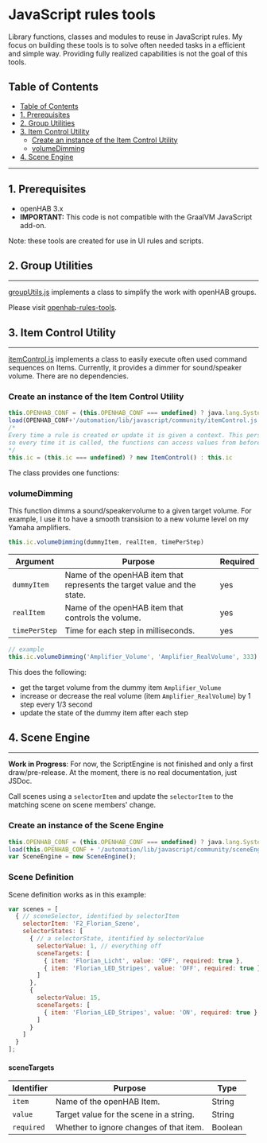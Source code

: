 # JavaScript rules tools

Library functions, classes and modules to reuse in JavaScript rules. My focus on building these tools is to solve often needed tasks in a efficient and simple way. Providing fully realized capabilities is not the goal of this tools.

## Table of Contents
- [Table of Contents](#table-of-contents)
- [1. Prerequisites](#1-prerequisites)
- [2. Group Utilities](#2-group-utilities)
- [3. Item Control Utility](#3-item-control-utility)
  - [Create an instance of the Item Control Utility](#create-an-instance-of-the-item-control-utility)
  - [volumeDimming](#volumedimming)
- [4. Scene Engine](#4-scene-engine)

***
## 1. Prerequisites

* openHAB 3.x
* __IMPORTANT:__ This code is not compatible with the GraalVM JavaScript add-on.

Note: these tools are created for use in UI rules and scripts.


## 2. Group Utilities
***

[groupUtils.js](https://github.com/rkoshak/openhab-rules-tools/blob/main/group_utils/javascript/automation/lib/javascript/community/groupUtils.js) implements a class to simplify the work with openHAB groups.

Please visit [openhab-rules-tools](https://github.com/rkoshak/openhab-rules-tools/tree/main/group_utils).


## 3. Item Control Utility
***

[itemControl.js](./itemControl.js) implements a class to easily execute often used command sequences on Items.
Currently, it provides a dimmer for sound/speaker volume.
There are no dependencies.

### Create an instance of the Item Control Utility
```javascript
this.OPENHAB_CONF = (this.OPENHAB_CONF === undefined) ? java.lang.System.getenv("OPENHAB_CONF") : this.OPENHAB_CONF
load(OPENHAB_CONF+'/automation/lib/javascript/community/itemControl.js')
/*
Every time a rule is created or update it is given a context. This persists the function in the context, 
so every time it is called, the functions can access values from before.
*/
this.ic = (this.ic === undefined) ? new ItemControl() : this.ic
```

The class provides one functions:

### volumeDimming
This function dimms a sound/speakervolume to a given target volume. For example, I use it to have a smooth transision to a new volume level on my Yamaha amplifiers.
```javascript
this.ic.volumeDimming(dummyItem, realItem, timePerStep)
```
Argument | Purpose | Required
-|-|-
`dummyItem` | Name of the openHAB item that represents the target value and the state. | yes
`realItem` | Name of the openHAB item that controls the volume. | yes
`timePerStep` | Time for each step in milliseconds. | yes
```javascript
// example
this.ic.volumeDimming('Amplifier_Volume', 'Amplifier_RealVolume', 333)
```
This does the following:
* get the target volume from the dummy item `Amplifier_Volume`
* increase or decrease the real volume (item `Amplifier_RealVolume`) by 1 step every 1/3 second
* update the state of the dummy item after each step

## 4. Scene Engine
***
__Work in Progress__: For now, the ScriptEngine is not finished and only a first draw/pre-release.
At the moment, there is no real documentation, just JSDoc.

Call scenes using a `selectorItem` and update the `selectorItem` to the matching scene on scene members' change.

### Create an instance of the Scene Engine
```javascript
this.OPENHAB_CONF = (this.OPENHAB_CONF === undefined) ? java.lang.System.getenv("OPENHAB_CONF") : this.OPENHAB_CONF;
load(this.OPENHAB_CONF + '/automation/lib/javascript/community/sceneEngine.js');
var SceneEngine = new SceneEngine();
```
### Scene Definition
Scene definition works as in this example:
```javascript
var scenes = [
  { // sceneSelector, identified by selectorItem
    selectorItem: 'F2_Florian_Szene',
    selectorStates: [
      { // a selectorState, itentified by selectorValue
        selectorValue: 1, // everything off
        sceneTargets: [
          { item: 'Florian_Licht', value: 'OFF', required: true },
          { item: 'Florian_LED_Stripes', value: 'OFF', required: true }
        ] 
      },
      {
        selectorValue: 15,
        sceneTargets: [
          { item: 'Florian_LED_Stripes', value: 'ON', required: true }
        ]
      }
    ]
  }
];
```
#### sceneTargets
Identifier | Purpose | Type
-|-|-
`item` | Name of the openHAB Item. | String
`value` | Target value for the scene in a string. | String
`required` | Whether to ignore changes of that item. | Boolean
